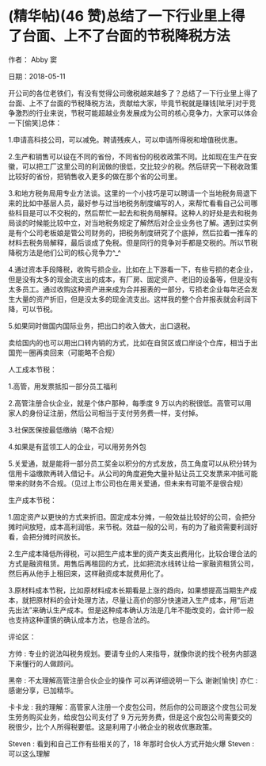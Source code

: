 
# (精华帖)(46 赞)总结了一下行业里上得了台面、上不了台面的节税降税方法

作者： Abby 窦

日期：2018-05-11

开公司的各位老铁们，有没有觉得公司缴税越来越多了？总结了一下行业里上得了台面、上不了台面的节税降税方法，贡献给大家，毕竟节税就是赚钱[呲牙]对于竞争激烈的行业来说，节税可能超越业务发展成为公司的核心竞争力，大家可以体会一下[偷笑]总体：

1.申请高科技公司，可以减免。聘请残疾人，可以申请所得税和增值税优惠。

2.生产和销售可以设在不同的省份，不同省份的税收政策不同。比如现在生产在安徽，可以把工厂这里公司的利润做的很低，交比较少的税。然后研究一下税收政策比较好的省份，把销售收入更多的做在那个省的公司里。

3.和地方税务局用专业方法谈。这里的一个小技巧是可以聘请一个当地税务局退下来的比如中基层人员，最好参与过当地税务制度编写的人，来帮忙看看自己公司哪些科目是可以不交税的，然后帮忙一起去和税务局解释。这种人的好处是去和税务局谈的时候能比较中立，对当地税务规定了解然后对企业业务也了解。遇到过实例是有个公司老板娘是管公司财务的，把税务制度研究了个底掉，然后拉着一推车的材料去税务局解释，最后谈成了免税。但是同行的竞争对手都是交税的。所以节税降税方法是他们公司的核心竞争力^_^

4.通过资本手段降税，收购亏损企业。比如在上下游看一下，有些亏损的老企业，但是没有太多的现金流支出的成本，有厂房、固定资产、老旧的设备等，但是没有太多员工。通过收购这种资产进来成为合并报表的一部分，亏损老企业每年还会发生大量的资产折旧，但是没太多的现金流支出。这样我的整个合并报表就会利润下降，可以节税。

 

 

5.如果同时做国内国际业务，把出口的收入做大，出口退税。

卖给国内的也可以用出口转内销的方式，比如在自贸区或口岸设个仓库，相当于出国兜一圈再卖回来（可能略不合规）

人工成本节税：

1.高管，用发票抵扣一部分员工福利

2.高管注册合伙企业，就是个体户那种，每季度 9 万以内的税很低。高管可以用家人的身份证注册，然后公司相当于支付劳务费一样，支付掉。

3.社保医保按最低缴纳（略不合规）

4.如果是有蓝领工人的企业，可以用劳务外包

5.关爱通，就是能将一部分员工奖金以积分的方式发放，员工角度可以从积分转为信用卡溢缴款再转入借记卡。从公司的角度避免大量补贴让员工交发票来冲抵可能带来的财务不合规。（见过上市公司也在用关爱通，但未来有可能不是很合规）

生产成本节税：

1.固定资产以更快的方式来折旧。固定成本分摊，一般效益比较好的公司，会把分摊时间放短，成本高利润低，来节税。效益一般的公司，有的为了融资需要利润好看，会把分摊时间放长。

2.生产成本降低所得税，可以把生产成本里的资产类支出费用化，比较合理合法的方式是融资租赁。用售后再租回的方式，比如把流水线转让给一家融资租赁公司，然后再从他手上租回来，这样融资成本就费用化了。

3.原材料成本节税，比如原材料成本长期看是上涨的趋向，如果想提高当期生产成本，就把原材料的会计处理方法，尽量让高价的部分快速进入生产成本，用“后进先出法”来确认生产成本。但是这种成本确认方法是几年不能改变的，会计师一般也支持这种谨慎的确认成本方法，也是合法的。

评论区：

方帅 : 专业的说法叫税务规划。要请专业的人来指导，就像你说的找个税务内部退下来懂行的人做顾问。

黑帝 : 不太理解高管注册合伙企业的操作  可以再详细说明一下么  谢谢[愉快] 亦仁 : 感谢分享，已加精华。

卡卡龙 : 我的理解：高管家人注册一个皮包公司，然后你的公司跟这个皮包公司发生劳务购买业务，给皮包公司支付了 9 万元劳务费，但是这个皮包公司需要交的税很少，比个人所得税要低。这是利用了小微企业的税收优惠政策。

 

 

Steven : 看到和自己工作有些相关的了，18 年那时合伙人方式开始火爆  Steven : 可以这么理解
